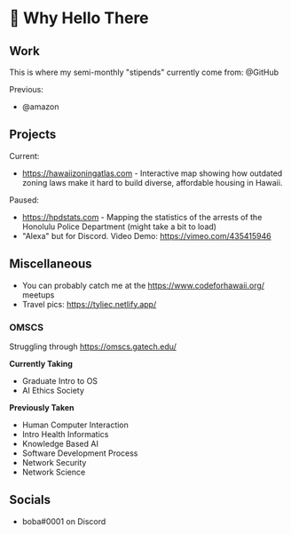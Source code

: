 # 👋 Why Hello There

## Work

This is where my semi-monthly "stipends" currently come from: @GitHub

Previous:
- @amazon

## Projects

Current:
- https://hawaiizoningatlas.com - Interactive map showing how outdated zoning laws make it hard to build diverse, affordable housing in Hawaii.

Paused:
- https://hpdstats.com - Mapping the statistics of the arrests of the Honolulu Police Department (might take a bit to load)
- "Alexa" but for Discord. Video Demo: https://vimeo.com/435415946

## Miscellaneous

- You can probably catch me at the https://www.codeforhawaii.org/ meetups
- Travel pics: https://tyliec.netlify.app/

### OMSCS

Struggling through https://omscs.gatech.edu/

**Currently Taking**
- Graduate Intro to OS
- AI Ethics Society

**Previously Taken**
- Human Computer Interaction
- Intro Health Informatics
- Knowledge Based AI
- Software Development Process
- Network Security
- Network Science

## Socials
- boba#0001 on Discord
